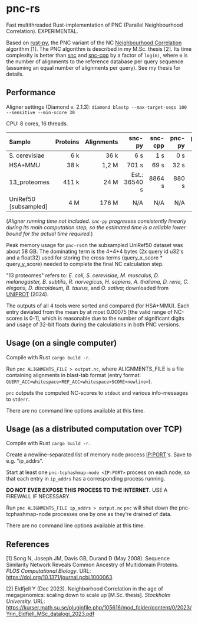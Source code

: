# pnc-rs
Fast multithreaded Rust-implementation of PNC (Parallel Neighbourhood Correlation). EXPERIMENTAL.

Based on [rust-py](https://github.com/yrin/pnc-py), the PNC variant of the NC [Neighbourhood Correlation](https://www.neighborhoodcorrelation.org/) algorithm [1]. The PNC algorithm is described in my M.Sc. thesis [2].
Its time complexity is better than [snc](https://github.com/arvestad/snc/) and [snc-cpp](https://github.com/arvestad/fast-neighborhood-correlation) by a factor of `log(m)`, where `m` is the number of alignments to the reference database per query sequence (assuming an equal number of alignments per query). See my thesis for details.


## Performance

Aligner settings (Diamond v. 2.1.3):
`diamond blastp --max-target-seqs 100 --sensitive --min-score 30`

CPU: 8 cores, 16 threads.

|  Sample               | Proteins | Alignments   |   snc-py        |   snc-cpp   |   pnc-py     |    pnc-rs   | 
| :-------------------- | -------: | ---------:   | --------------: | --------:   | ----------:  | --------:   |
| S. cerevisiae         | 6 k      | 36 k         |        6 s      |         1 s |          0 s |         0 s |
| HSA+MMU               | 38 k     | 1,2 M        |      701 s      |        69 s |         32 s |         1 s |
| 13_proteomes          | 411 k    | 24 M         |  Est.: 36540 s  |      8864 s |        880 s |        25 s |
| UniRef50 [subsampled] | 4 M      | 176 M        |     N/A         |       N/A   |        N/A   |       696 s |

(_Aligner running time not included. `snc-py` progresses consistently linearly during its main computation step, so the estimated time is a reliable lower bound for the actual time required._)

Peak memory usage for `pnc-rs`on the subsampled UniRef50 dataset was about 58 GB. The dominating term is the 4+4+4 bytes (2x query id u32's and a float32) used for storing the cross-terms (query_x_score * query_y_score) needed to complete the final NC calculation step.

"13 proteomes" refers to: _E. coli, S. cerevisiae, M. musculus, D. melanogaster, B. subtilis, R. norvegicus, H. sapiens, A. thaliana, D. rerio, C. elegans, D. discoideum, B. taurus,_ and _O. sativa_; downloaded from [UNIPROT](https://www.uniprot.org/proteomes?query=proteome_type%3A1) (2024).

The outputs of all 4 tools were sorted and compared (for HSA+MMU). Each entry deviated from the mean by at most 0.00075 [the valid range of NC-scores is 0-1], which is reasonable due to the number of significant digits and usage of 32-bit floats during the calculations in both PNC versions.

## Usage (on a single computer)

Compile with Rust `cargo build -r`. 

Run `pnc ALIGNMENTS_FILE > output.nc`, where ALIGNMENTS_FILE is a file containing alignments in blast-tab format (entry format: `QUERY_ACC<whitespace>REF_ACC<whitespace>SCORE<newline>`).

`pnc` outputs the computed NC-scores to `stdout` and various info-messages to `stderr`. 

There are no command line options available at this time.

## Usage (as a distributed computation over TCP)

Compile with Rust `cargo build -r`. 

Create a newline-separated list of memory node process <IP:PORT>'s. Save to e.g. "ip_addrs".

Start at least one `pnc-tcphashmap-node <IP:PORT>` process on each node, so that each entry in `ip_addrs` has a corresponding process running.

**DO NOT EVER EXPOSE THIS PROCESS TO THE INTERNET.** USE A FIREWALL IF NECESSARY.

Run `pnc ALIGNMENTS_FILE ip_addrs > output.nc`
`pnc` will shut down the pnc-tcphashmap-node processes one by one as they're drained of data.

There are no command line options available at this time.

## References
[1] Song N, Joseph JM, Davis GB, Durand D (May 2008). Sequence Similarity Network Reveals Common Ancestry of Multidomain Proteins.
_PLOS Computational Biology_. URL: https://doi.org/10.1371/journal.pcbi.1000063.

[2] Eldfjell Y (Dec 2023). Neighborhood Correlation in the age of megagenomics: scaling down to scale up [M.Sc. thesis]. _Stockholm University._ URL: https://kurser.math.su.se/pluginfile.php/105616/mod_folder/content/0/2023/Yrin_Eldfjell_MSc_datalogi_2023.pdf

